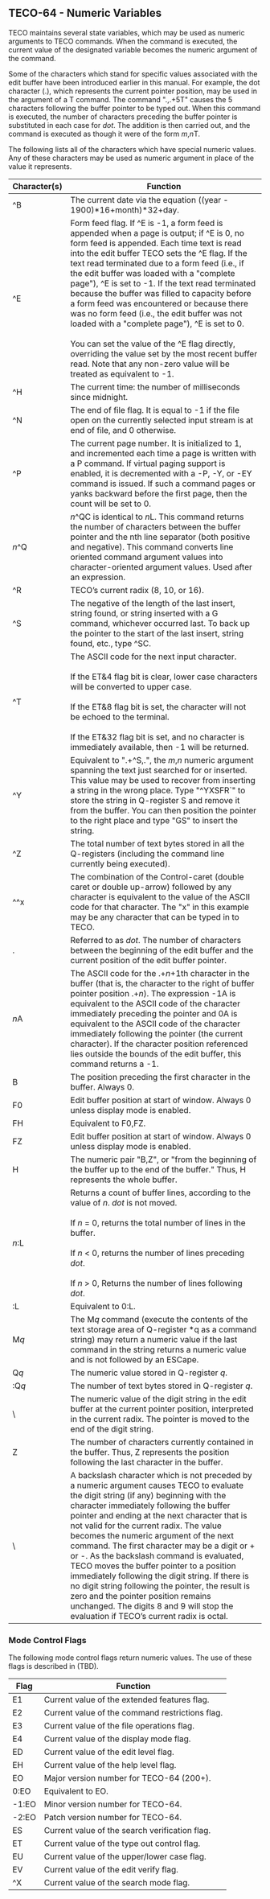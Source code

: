 ## TECO-64 - Numeric Variables

TECO maintains several state variables, which may be used as numeric
arguments to TECO commands. When the command is executed, the current value
of the designated variable becomes the numeric argument of the command.

Some of the characters which stand for specific values associated with the
edit buffer have been introduced earlier in this manual. For example, the dot
character (.), which represents the current pointer position, may be used in
the argument of a T command. The command ".,.+5T" causes the 5 characters
following the buffer pointer to be typed out. When this command is executed,
the number of characters preceding the buffer pointer is substituted in each
case for *dot*. The addition is then carried out, and the command is executed
as though it were of the form *m*,*n*T.

The following lists all of the characters which have special numeric values.
Any of these characters may be used as numeric argument in place of the value
it represents.

| Character(s) | Function |
| ------------ | -------- |
| \^B | The current date via the equation ((year - 1900)\*16+month)\*32+day. |
| \^E | Form feed flag. If \^E is -1, a form feed is appended when a page is output; if \^E is 0, no form feed is appended. Each time text is read into the edit buffer TECO sets the \^E flag. If the text read terminated due to a form feed (i.e., if the edit buffer was loaded with a "complete page"), \^E is set to -1. If the text read terminated because the buffer was filled to capacity before a form feed was encountered or because there was no form feed (i.e., the edit buffer was not loaded with a "complete page"), \^E is set to 0. <br><br>You can set the value of the \^E flag directly, overriding the value set by the most recent buffer read. Note that any non-zero value will be treated as equivalent to -1. |
| \^H | The current time: the number of milliseconds since midnight. |
| \^N | The end of file flag. It is equal to -1 if the file open on the currently selected input stream is at end of file, and 0 otherwise. |
| \^P | The current page number. It is initialized to 1, and incremented each time a page is written with a P command. If virtual paging support is enabled, it is decremented with a -P, -Y, or -EY command is issued. If such a command pages or yanks backward before the first page, then the count will be set to 0. |
| *n*\^Q | *n*^QC is identical to *n*L. This command returns the number of characters between the buffer pointer and the nth line separator (both positive and negative). This command converts line oriented command argument values into character-oriented argument values. Used after an expression. |
| ^R | TECO’s current radix (8, 10, or 16). |
| \^S | The negative of the length of the last insert, string found, or string inserted with a G command, whichever occurred last. To back up the pointer to the start of the last insert, string found, etc., type \^SC. |
| \^T | The ASCII code for the next input character. <br><br>If the ET&4 flag bit is clear, lower case characters will be converted to upper case. <br><br>If the ET&8 flag bit is set, the character will not be echoed to the terminal. <br><br>If the ET&32 flag bit is set, and no character is immediately available, then -1 will be returned. |
| \^Y | Equivalent to ".+^S,.", the *m*,*n* numeric argument spanning the text just searched for or inserted. This value may be used to recover from inserting a string in the wrong place. Type "^YXSFR`" to store the string in Q-register S and remove it from the buffer. You can then position the pointer to the right place and type "GS" to insert the string. |
| \^Z | The total number of text bytes stored in all the Q-registers (including the command line currently being executed). |
| \^\^x | The combination of the Control-caret (double caret or double up-arrow) followed by any character is equivalent to the value of the ASCII code for that character. The "x" in this example may be any character that can be typed in to TECO. |
| . | Referred to as *dot*. The number of characters between the beginning of the edit buffer and the current position of the edit buffer pointer. |
| *n*A | The ASCII code for the .+*n*+1th character in the buffer (that is, the character to the right of buffer pointer position .+*n*). The expression -1A is equivalent to the ASCII code of the character immediately preceding the pointer and 0A is equivalent to the ASCII code of the character immediately following the pointer (the current character). If the character position referenced lies outside the bounds of the edit buffer, this command returns a -1. |
| B | The position preceding the first character in the buffer. Always 0. |
| F0 | Edit buffer position at start of window. Always 0 unless display mode is enabled. |
| FH | Equivalent to F0,FZ. |
| FZ | Edit buffer position at start of window. Always 0 unless display mode is enabled. |
| H | The numeric pair "B,Z", or "from the beginning of the buffer up to the end of the buffer." Thus, H represents the whole buffer. |
| *n*:L | Returns a count of buffer lines, according to the value of *n*. *dot* is not moved.<br><br>If *n* = 0, returns the total number of lines in the buffer. <br><br>If *n* \< 0, returns the number of lines preceding *dot*. <br><br>If *n* \> 0, Returns the number of lines following *dot*. |
| :L | Equivalent to 0:L. |
| M*q* | The M*q* command (execute the contents of the text storage area of Q-register *q as a command string) may return a numeric value if the last command in the string returns a numeric value and is not followed by an ESCape.
| Q*q* | The numeric value stored in Q-register *q*. |
| :Q*q* | The number of text bytes stored in Q-register *q*. |
| \\ | The numeric value of the digit string in the edit buffer at the current pointer position, interpreted in the current radix. The pointer is moved to the end of the digit string. |
| Z | The number of characters currently contained in the buffer. Thus, Z represents the position following the last character in the buffer. |
| \\ | A backslash character which is not preceded by a numeric argument causes TECO to evaluate the digit string (if any) beginning with the character immediately following the buffer pointer and ending at the next character that is not valid for the current radix. The value becomes the numeric argument of the next command. The first character may be a digit or \+ or \-. As the backslash command is evaluated, TECO moves the buffer pointer to a position immediately following the digit string. If there is no digit string following the pointer, the result is zero and the pointer position remains unchanged. The digits 8 and 9 will stop the evaluation if TECO’s current radix is octal. |

### Mode Control Flags

The following mode control flags return numeric values. The use of these flags is
described in (TBD).

| Flag | Function |
| ---- | -------- |
| E1 | Current value of the extended features flag. |
| E2 | Current value of the command restrictions flag. |
| E3 | Current value of the file operations flag. |
| E4 | Current value of the display mode flag. |
| ED | Current value of the edit level flag. |
| EH | Current value of the help level flag. |
| EO | Major version number for TECO-64 (200+). |
| 0:EO | Equivalent to EO. |
| -1:EO | Minor version number for TECO-64. |
| -2:EO | Patch version number for TECO-64. |
| ES | Current value of the search verification flag. |
| ET | Current value of the type out control flag. |
| EU | Current value of the upper/lower case flag. |
| EV | Current value of the edit verify flag. |
| \^X | Current value of the search mode flag. |
